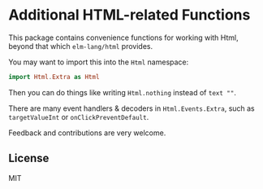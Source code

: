 # Additional HTML-related Functions

This package contains convenience functions for working with Html, beyond that
which `elm-lang/html` provides.

You may want to import this into the `Html` namespace:

```elm
import Html.Extra as Html
```

Then you can do things like writing `Html.nothing` instead of `text ""`.

There are many event handlers & decoders in `Html.Events.Extra`, such as
`targetValueInt` or `onClickPreventDefault`.


Feedback and contributions are very welcome.

## License

MIT
